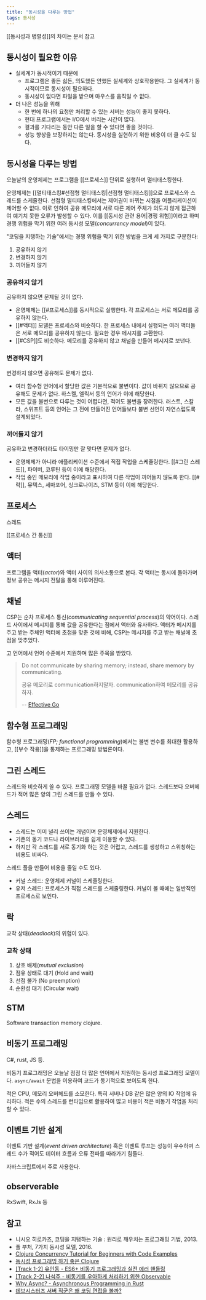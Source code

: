 ```yaml
---
title: "동시성을 다루는 방법"
tags: 동시성
---
```


[[동시성과 병렬성]]의 차이는 문서 참고

## 동시성이 필요한 이유

- 실세계가 동시적이기 때문에
	- 프로그램은 좋든 싫든, 의도했든 안했든 실세계와 상호작용한다. 그 실세계가 동시적이므로 동시성이 필요하다.
	- 동시성이 없다면 파일을 받으며 마우스를 움직일 수 없다.
- 더 나은 성능을 위해
	- 한 번에 하나의 요청만 처리할 수 있는 서버는 성능이 좋지 못하다.
	- 현대 프로그램에서는 I/O에서 버리는 시간이 많다.
	- 결과를 기다리는 동안 다른 일을 할 수 있다면 좋을 것이다.
	- 성능 향상을 보장하지는 않는다. 동시성을 실현하기 위한 비용이 더 클 수도 있다.

## 동시성을 다루는 방법

오늘날의 운영체제는 프로그램을 [[프로세스]] 단위로 실행하며 멀티태스킹한다.

운영체제는 [[멀티태스킹#선점형 멀티태스킹|선점형 멀티태스킹]]으로 프로세스와 스레드를 스케줄한다. 선점형
멀티태스킹에서는 제어권이 바뀌는 시점을 어플리케이션이 제어할 수 없다. 이로 인하여 공유 메모리에 서로 다른 제어 주체가
의도치 않게 접근하여 예기치 못한 오류가 발생할 수 있다. 이를 [[동시성 관련 용어|경쟁 위험]]이라고 하며 경쟁 위험을 막기 위한
여러 동시성 모델(*concurrency model*)이 있다.

"코딩을 지탱하는 기술"에서는 경쟁 위험을 막기 위한 방법을 크게 세 가지로 구분한다:

1. 공유하지 않기
2. 변경하지 않기
3. 끼어들지 않기

### 공유하지 않기

공유하지 않으면 문제될 것이 없다.

- 운영체제는 [[#프로세스]]를 동시적으로 실행한다. 각 프로세스는 서로 메모리를 공유하지 않는다.
- [[#액터]] 모델은 프로세스와 비슷하다. 한 프로세스 내에서 실행되는 여러 액터들은 서로 메모리를 공유하지 않는다.
	필요한 경우 메시지를 교환한다.
- [[#CSP]]도 비슷하다. 메모리를 공유하지 않고 채널을 만들어 메시지로 보낸다.

### 변경하지 않기

변경하지 않으면 공유해도 문제가 없다.

- 여러 함수형 언어에서 할당한 값은 기본적으로 불변이다. 값이 바뀌지 않으므로 공유해도 문제가 없다.
	하스켈, 엘릭서 등의 언어가 이에 해당한다.
- 모든 값을 불변으로 다루는 것이 어렵다면, 적어도 불변을 장려한다. 러스트, 스칼라, 스위프트 등의 언어는
	그 전에 만들어진 언어들보다 불변 선언이 자연스럽도록 설계되었다.

### 끼어들지 않기

공유하고 변경하더라도 타이밍만 잘 맞다면 문제가 없다.

- 운영체제가 아니라 애플리케이션 수준에서 직접 작업을 스케쥴링한다.
	[[#그린 스레드]], 파이버, 코루틴 등이 이에 해당한다.
- 작업 중인 메모리에 작업 중이라고 표시하여 다른 작업이 끼어들지 않도록 한다. [[#락]], 뮤텍스, 세마포어, 싱크로나이즈, STM 등이 이에 해당한다.

## 프로세스

스레드

[[프로세스 간 통신]]

## 액터

프로그램을 액터(*actor*)와 액터 사이의 의사소통으로 본다. 각 액터는 동시에 돌아가며 정보 공유는 메시지 전달을 통해 이루어진다.

## 채널

CSP는 순차 프로세스 통신(*communicating sequential process*)의 약어이다. 스레드 사이에서 메시지를 통해 값을 공유한다는 점에서 액터와 유사하다. 액터가 메시지를 주고 받는 주체인 액터에 초점을 맞춘 것에 비해, CSP는 메시지를 주고 받는 채널에 초점을 맞추었다.

고 언어에서 언어 수준에서 지원하며 많은 주목을 받았다.

> Do not communicate by sharing memory; instead, share memory by communicating.
> 
> 공유 메모리로 communication하지말자. communication하여 메모리를 공유하자.
>
> -- [Effective Go](https://go.dev/doc/effective_go#sharing)


## 함수형 프로그래밍

함수형 프로그래밍(*FP; functional programming*)에서는 불변 변수를 최대한 활용하고, [[부수 작용]]을 통제하는 프로그래밍 방법론이다.

## 그린 스레드

스레드와 비슷하게 쓸 수 있다. 프로그래밍 모델을 바꿀 필요가 없다. 스레드보다 오버헤드가 적어 많은 양의 그린 스레드를 만들 수 있다.

## 스레드

- 스레드는 이미 널리 쓰이는 개념이며 운영체제에서 지원한다.
- 기존의 동기 코드나 라이브러리를 쉽게 이용할 수 있다.
- 하지만 각 스레드를 서로 동기화 하는 것은 어렵고, 스레드를 생성하고 스위칭하는 비용도 비싸다. 

스레드 풀을 만들어 비용을 줄일 수도 있다.

- 커널 스레드: 운영체제 커널이 스케줄링한다.
- 유저 스레드: 프로세스가 직접 스레드를 스케줄링한다. 커널이 볼 때에는 일반적인 프로세스로 보인다.

## 락

교착 상태(*deadlock*)의 위험이 있다.

### 교착 상태

1.  상호 배제(*mutual exclusion*)
2.  점유 상태로 대기 (Hold and wait)
3.  선점 불가 (No preemption)
4.  순환성 대기 (Circular wait)

## STM
Software transaction memory
clojure.

## 비동기 프로그래밍
C#, rust, JS 등.

비동기 프로그래밍은 오늘날 점점 더 많은 언어에서 지원하는 동시성 프로그래밍 모델이다. `async/await` 문법을 이용하여 코드가 동기적으로 보이도록 한다.

적은 CPU, 메모리 오버헤드를 소모한다. 특히 서버나 DB 같은 많은 양의 IO 작업에 유리하다. 적은 수의 스레드를 런타임으로 활용하여 많고 비용이 적은 비동기 작업을 처리할 수 있다.

## 이벤트 기반 설계
이벤트 기반 설계(*event driven architecture*) 혹은 이벤트 루프는 성능이 우수하며 스레드 수가 적어도 데이터 흐름과 오류 전파를 따라가기 힘들다.

자바스크립트에서 주로 사용한다.

## observerable
RxSwift, RxJs 등

## 참고

- 니시오 히로카즈, 코딩을 지탱하는 기술 : 원리로 깨우치는 프로그래밍 기법, 2013.
- 폴 부처, 7가지 동시성 모델, 2016.
- [Clojure Concurrency Tutorial for Beginners with Code Examples](https://ericnormand.me/guide/clojure-concurrency#threadsjvm)
- [동시성 프로그래밍 하기 좋은 Clojure](https://www.slideshare.net/eunminn/clojure-68804824)
- [[Track 1-2] 유인동 - ES6+ 비동기 프로그래밍과 실전 에러 핸들링](https://www.youtube.com/watch?v=o9JnT4sneAQ)
- [[Track 2-2] 나석주 - 비동기를 우아하게 처리하기 위한 Observable](https://www.youtube.com/watch?v=oHF8PEkteq0)
- [Why Async? - Asynchronous Programming in Rust](https://rust-lang.github.io/async-book/01_getting_started/02_why_asy[<43;66;8Mnc.html)
- [데브시스터즈 서버 직군은 왜 코딩 면접을 볼까?](https://tech.devsisters.com/posts/server-position-coding-test/)